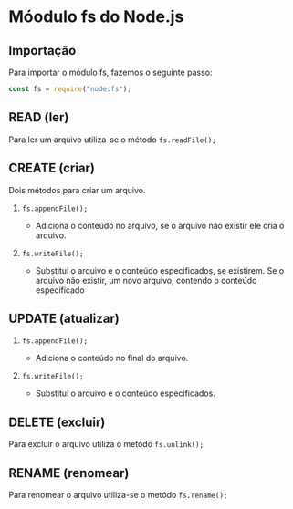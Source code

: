 # Móodulo fs do Node.js

## Importação

Para importar o módulo fs, fazemos o seguinte passo:
```javascript
const fs = require("node:fs");
```

## READ (ler)

Para ler um arquivo utiliza-se o método ```fs.readFile();```
## CREATE (criar)

Dois métodos para criar um arquivo.

1. ```fs.appendFile();```
    * Adiciona o conteúdo no arquivo, se o arquivo não existir ele cria o arquivo.

2. ```fs.writeFile();```
    * Substitui o arquivo e o conteúdo especificados, se existirem. Se o arquivo não existir, um novo arquivo, contendo o conteúdo especificado

## UPDATE (atualizar)

1. ```fs.appendFile();```
    * Adiciona o conteúdo no final do arquivo.

2. ```fs.writeFile();```
    * Substitui o arquivo e o conteúdo especificados.

## DELETE (excluir)

Para excluir o arquivo utiliza o metódo ```fs.unlink();```

## RENAME (renomear)

Para renomear o arquivo utiliza-se o metódo ```fs.rename();```